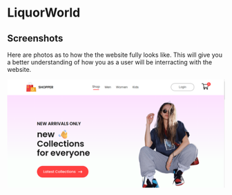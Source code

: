# LiquorWorld

## Screenshots
Here are photos as to how the the website fully looks like. This will give you a better understanding of how you as a user will be interracting with the website. 

![](/frontend/src/components/Assets/e-commerse%20(1).png)
<!-- ![](/src/img/SC2.png)
![](/src/img/SC3.png) -->
